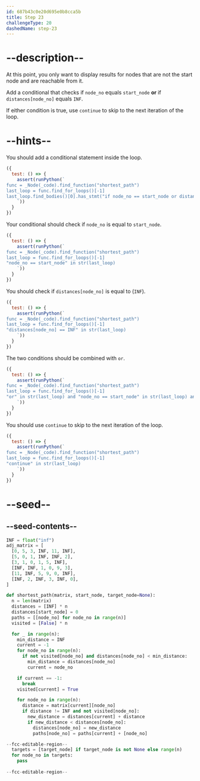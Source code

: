 ```yaml
---
id: 687b43c0e20d695e0b8cca5b
title: Step 23
challengeType: 20
dashedName: step-23
---
```


# --description--

At this point, you only want to display results for nodes that are not the start node and are reachable from it.

Add a conditional that checks if `node_no` equals `start_node` **or** if `distances[node_no]` equals `INF`.

If either condition is true, use `continue` to skip to the next iteration of the loop. 

# --hints--

You should add a conditional statement inside the loop.

```js
({
  test: () => {
    assert(runPython(`
func = _Node(_code).find_function("shortest_path")
last_loop = func.find_for_loops()[-1]
last_loop.find_bodies()[0].has_stmt("if node_no == start_node or distances[node_no] == INF: continue")
    `))
  }
})
```

Your conditional should check if `node_no` is equal to `start_node`.

```js
({
  test: () => {
    assert(runPython(`
func = _Node(_code).find_function("shortest_path")
last_loop = func.find_for_loops()[-1]
"node_no == start_node" in str(last_loop)
    `))
  }
})
```

You should check if `distances[node_no]` is equal to (`INF`).

```js
({
  test: () => {
    assert(runPython(`
func = _Node(_code).find_function("shortest_path")
last_loop = func.find_for_loops()[-1]
"distances[node_no] == INF" in str(last_loop)
    `))
  }
})
```

The two conditions should be combined with `or`.

```js
({
  test: () => {
    assert(runPython(`
func = _Node(_code).find_function("shortest_path")
last_loop = func.find_for_loops()[-1]
"or" in str(last_loop) and "node_no == start_node" in str(last_loop) and "distances[node_no] == INF" in str(last_loop)
    `))
  }
})
```

You should use `continue` to skip to the next iteration of the loop.

```js
({
  test: () => {
    assert(runPython(`
func = _Node(_code).find_function("shortest_path")
last_loop = func.find_for_loops()[-1]
"continue" in str(last_loop)
    `))
  }
})
```

# --seed--

## --seed-contents--

```py
INF = float("inf")
adj_matrix = [
  [0, 5, 3, INF, 11, INF],
  [5, 0, 1, INF, INF, 2],
  [3, 1, 0, 1, 5, INF],
  [INF, INF, 1, 0, 9, 3],
  [11, INF, 5, 9, 0, INF],
  [INF, 2, INF, 3, INF, 0],
]

def shortest_path(matrix, start_node, target_node=None):
  n = len(matrix)
  distances = [INF] * n
  distances[start_node] = 0
  paths = [[node_no] for node_no in range(n)]
  visited = [False] * n

  for _ in range(n):
    min_distance = INF
    current = -1
    for node_no in range(n):
      if not visited[node_no] and distances[node_no] < min_distance:
        min_distance = distances[node_no]
        current = node_no

    if current == -1:
      break
    visited[current] = True

    for node_no in range(n):
      distance = matrix[current][node_no]
      if distance != INF and not visited[node_no]:
        new_distance = distances[current] + distance
        if new_distance < distances[node_no]:
          distances[node_no] = new_distance
          paths[node_no] = paths[current] + [node_no]

--fcc-editable-region--
  targets = [target_node] if target_node is not None else range(n)
  for node_no in targets:
    pass
    
--fcc-editable-region--
```
